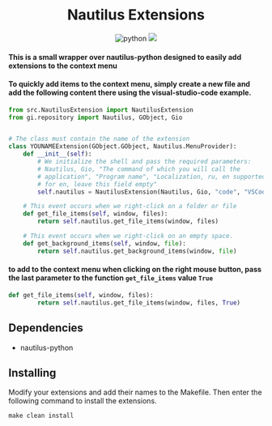 <div align="center">
    <h1>Nautilus Extensions</h1>
    <img src="https://img.shields.io/badge/-Python-2C2F33?style=flat&logo=Python" alt="python">
    <img src="https://img.shields.io/badge/-Gnome-2C2F33?style=flat&logo=gnome">
</div>

#### This is a small wrapper over nautilus-python designed to easily add extensions to the context menu

#### To quickly add items to the context menu, simply create a new file and add the following content there using the visual-studio-code example.


```py
from src.NautilusExtension import NautilusExtension
from gi.repository import Nautilus, GObject, Gio


# The class must contain the name of the extension
class YOUNAMEExtension(GObject.GObject, Nautilus.MenuProvider):
    def __init__(self):
        # We initialize the shell and pass the required parameters: 
        # Nautilus, Gio, "The command of which you will call the 
        # application", "Program name", "Localization, ru, en supported,
        # for en, leave this field empty" 
        self.nautilus = NautilusExtension(Nautilus, Gio, "code", "VSCode", "ru")

    # This event occurs when we right-click on a folder or file
    def get_file_items(self, window, files):
        return self.nautilus.get_file_items(window, files)

    # This event occurs when we right-click on an empty space.
    def get_background_items(self, window, file):
        return self.nautilus.get_background_items(window, file)
```

#### to add to the context menu when clicking on the right mouse button, pass the last parameter to the function `get_file_items` value `True`
```py
def get_file_items(self, window, files):
        return self.nautilus.get_file_items(window, files, True)
```

## Dependencies
+ nautilus-python

## Installing
Modify your extensions and add their names to the Makefile. Then enter the following command to install the extensions. 
```
make clean install
```
